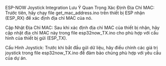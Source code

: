 ESP-NOW Joystick Integration
Lưu Ý Quan Trọng
Xác Định Địa Chỉ MAC:
Trước tiên, hãy chạy file get_mac_address.ino trên thiết bị ESP nhận (ESP_RX) để xác định địa chỉ MAC của nó.

Cập Nhật Địa Chỉ MAC:
Sau khi xác định địa chỉ MAC của thiết bị nhận, hãy cập nhật địa chỉ MAC này trong file esp32now_TX.ino cho phù hợp với cấu hình của thiết bị gửi (ESP_TX).

Cấu Hình Joystick:
Trước khi bắt đầu gửi dữ liệu, hãy điều chỉnh các giá trị joystick trong file esp32now_TX.ino để đảm bảo chúng phù hợp với yêu cầu của dự án.
